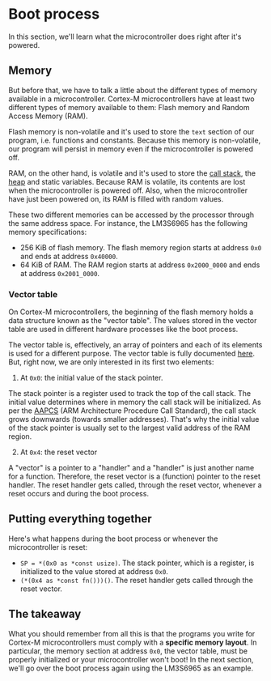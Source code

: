 # Boot process

In this section, we'll learn what the microcontroller does right after it's powered.

## Memory

But before that, we have to talk a little about the different types of memory available in a
microcontroller. Cortex-M microcontrollers have at least two different types of memory available to
them: Flash memory and Random Access Memory (RAM).

Flash memory is non-volatile and it's used to store the `text` section of our program, i.e.
functions and constants. Because this memory is non-volatile, our program will persist in memory
even if the microcontroller is powered off.

RAM, on the other hand, is volatile and it's used to store the [call stack], the [heap] and static
variables. Because RAM is volatile, its contents are lost when the microcontroller is powered off.
Also, when the microcontroller have just been powered on, its RAM is filled with random values.

[call stack]: https://en.wikipedia.org/wiki/Call_stack
[heap]: https://en.wikipedia.org/wiki/Memory_management#HEAP

These two different memories can be accessed by the processor through the same address space. For
instance, the LM3S6965 has the following memory specifications:

- 256 KiB of flash memory. The flash memory region starts at address `0x0` and ends at address
  `0x40000`.
- 64 KiB of RAM. The RAM region starts at address `0x2000_0000` and ends at address `0x2001_0000`.

### Vector table

On Cortex-M microcontrollers, the beginning of the flash memory holds a data structure known as the
"vector table". The values stored in the vector table are used in different hardware processes like
the boot process.

The vector table is, effectively, an array of pointers and each of its elements is used for a
different purpose. The vector table is fully documented [here]. But, right now, we are only
interested in its first two elements:

[here]: http://infocenter.arm.com/help/index.jsp?topic=/com.arm.doc.dui0552a/BABIFJFG.html

1. At `0x0`: the initial value of the stack pointer.

The stack pointer is a register used to track the top of the call stack. The initial value
determines where in memory the call stack will be initialized. As per the [AAPCS][AAPCS] (ARM
Architecture Procedure Call Standard), the call stack grows downwards (towards smaller addresses).
That's why the initial value of the stack pointer is usually set to the largest valid address of the
RAM region.

[AAPCS]: http://infocenter.arm.com/help/topic/com.arm.doc.ihi0042f/IHI0042F_aapcs.pdf#page=16&zoom=auto,52,151

2. At `0x4`: the reset vector

A "vector" is a pointer to a "handler" and a "handler" is just another name for a function.
Therefore, the reset vector is a (function) pointer to the reset handler. The reset handler gets
called, through the reset vector, whenever a reset occurs and during the boot process.

## Putting everything together

Here's what happens during the boot process or whenever the microcontroller is reset:

- `SP = *(0x0 as *const usize)`. The stack pointer, which is a register, is initialized to the value
  stored at address `0x0`.
- `(*(0x4 as *const fn()))()`. The reset handler gets called through the reset vector.

## The takeaway

What you should remember from all this is that the programs you write for Cortex-M microcontrollers
must comply with a **specific memory layout**. In particular, the memory section at address `0x0`,
the vector table, must be properly initialized or your microcontroller won't boot! In the next
section, we'll go over the boot process again using the LM3S6965 as an example.
